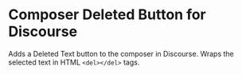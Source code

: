 # Composer Deleted Button for Discourse

Adds a Deleted Text button to the composer in Discourse. Wraps the selected text in HTML `<del></del>` tags.
